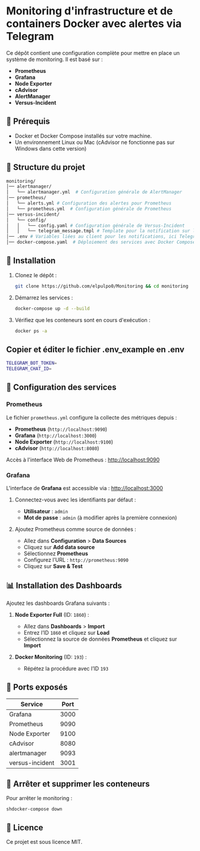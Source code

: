 # Monitoring d'infrastructure et de containers Docker avec alertes via Telegram

Ce dépôt contient une configuration complète pour mettre en place un système de monitoring. Il est basé sur :
- **Prometheus**
- **Grafana**
- **Node Exporter**
- **cAdvisor**
- **AlertManager**
- **Versus-Incident**

## 📌 Prérequis

- Docker et Docker Compose installés sur votre machine.
- Un environnement Linux ou Mac (cAdvisor ne fonctionne pas sur Windows dans cette version)

## 📂 Structure du projet

```sh
monitoring/
│── alertmanager/
│   └── alertmanager.yml  # Configuration générale de AlertManager
│── prometheus/
│   └── alerts.yml # Configuration des alertes pour Prometheus
│   └── prometheus.yml  # Configuration générale de Prometheus
│── versus-incident/
│   └── config/
│   │   └── config.yaml # Configuration générale de Versus-Incident
│   │   └── telegram_message.tmpl # Template pour la notification sur le client Telegram
│── .env # Variables liées au client pour les notifications, ici Telegram
│── docker-compose.yaml  # Déploiement des services avec Docker Compose
```

## 🚀 Installation  

1. Clonez le dépôt :  

   ```sh
   git clone https://github.com/elpulpo0/Monitoring && cd monitoring
   ```  

2. Démarrez les services :  

   ```sh
   docker-compose up -d --build
   ```  

3. Vérifiez que les conteneurs sont en cours d'exécution :  

   ```sh
   docker ps -a
   ```  

## Copier et éditer le fichier .env_example en .env

```sh
TELEGRAM_BOT_TOKEN=
TELEGRAM_CHAT_ID=
```

## 🔧 Configuration des services  

### Prometheus  

Le fichier `prometheus.yml` configure la collecte des métriques depuis :  
- **Prometheus** (`http://localhost:9090`)  
- **Grafana** (`http://localhost:3000`)  
- **Node Exporter** (`http://localhost:9100`)  
- **cAdvisor** (`http://localhost:8080`)  

Accès à l'interface Web de Prometheus : [http://localhost:9090](http://localhost:9090)  

### Grafana  

L'interface de **Grafana** est accessible via : [http://localhost:3000](http://localhost:3000)  

1. Connectez-vous avec les identifiants par défaut :  
   - **Utilisateur** : `admin`  
   - **Mot de passe** : `admin` (à modifier après la première connexion)  

2. Ajoutez Prometheus comme source de données :  
   - Allez dans **Configuration** > **Data Sources**  
   - Cliquez sur **Add data source**  
   - Sélectionnez **Prometheus**  
   - Configurez l’URL : `http://prometheus:9090`
   - Cliquez sur **Save & Test**  

## 📊 Installation des Dashboards  

Ajoutez les dashboards Grafana suivants :  

1. **Node Exporter Full** (ID: `1860`) :  
   - Allez dans **Dashboards** > **Import**  
   - Entrez l’ID `1860` et cliquez sur **Load**  
   - Sélectionnez la source de données **Prometheus** et cliquez sur **Import**  

2. **Docker Monitoring** (ID: `193`) :  
   - Répétez la procédure avec l’ID `193`  

## 📌 Ports exposés  

| Service          | Port |
|------------------|------|
| Grafana          | 3000 |
| Prometheus       | 9090 |
| Node Exporter    | 9100 |
| cAdvisor         | 8080 |
| alertmanager     | 9093 |
| versus-incident  | 3001 |

## 🛑 Arrêter et supprimer les conteneurs  

Pour arrêter le monitoring :  

```shdocker-compose down```  

## 📝 Licence  

Ce projet est sous licence MIT.  
